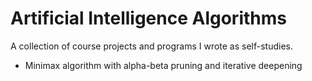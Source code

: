 # Artificial Intelligence Algorithms

A collection of course projects and programs I wrote as self-studies.

- Minimax algorithm with alpha-beta pruning and iterative deepening
